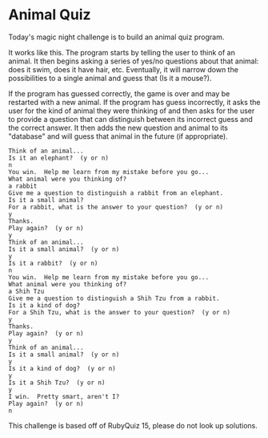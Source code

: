 # Animal Quiz

Today's magic night challenge is to build an animal quiz program.

It works like this. The program starts by telling the user to think of an
animal. It then begins asking a series of yes/no questions about that animal:
does it swim, does it have hair, etc. Eventually, it will narrow down the
possibilities to a single animal and guess that (Is it a mouse?).

If the program has guessed correctly, the game is over and may be restarted with
a new animal. If the program has guess incorrectly, it asks the user for the
kind of animal they were thinking of and then asks for the user to provide a
question that can distinguish between its incorrect guess and the correct
answer. It then adds the new question and animal to its "database" and will
guess that animal in the future (if appropriate).

```
Think of an animal...
Is it an elephant?  (y or n)
n
You win.  Help me learn from my mistake before you go...
What animal were you thinking of?
a rabbit
Give me a question to distinguish a rabbit from an elephant.
Is it a small animal?
For a rabbit, what is the answer to your question?  (y or n)
y
Thanks.
Play again?  (y or n)
y
Think of an animal...
Is it a small animal?  (y or n)
y
Is it a rabbit?  (y or n)
n
You win.  Help me learn from my mistake before you go...
What animal were you thinking of?
a Shih Tzu
Give me a question to distinguish a Shih Tzu from a rabbit.
Is it a kind of dog?
For a Shih Tzu, what is the answer to your question?  (y or n)
y
Thanks.
Play again?  (y or n)
y
Think of an animal...
Is it a small animal?  (y or n)
y
Is it a kind of dog?  (y or n)
y
Is it a Shih Tzu?  (y or n)
y
I win.  Pretty smart, aren't I?
Play again?  (y or n)
n
```


This challenge is based off of RubyQuiz 15, please do not look up solutions.
